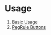Usage
=====

1. [Basic Usage](http://pegdev.oopish.com/usage/01-basic-usage.html)
2. [PegRule Buttons](http://pegdev.oopish.com/usage/02-pegrule-buttons.html)
